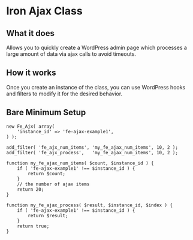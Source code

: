 Iron Ajax Class
===============

What it does
------------
Allows you to quickly create a WordPress admin page which processes
a large amount of data via ajax calls to avoid timeouts.


How it works
------------
Once you create an instance of the class, you can use WordPress
hooks and filters to modify it for the desired behavior.

Bare Minimum Setup
------------------
```
new Fe_Ajx( array(
	'instance_id' => 'fe-ajax-example1',
) );

add_filter( 'fe_ajx_num_items', 'my_fe_ajax_num_items', 10, 2 );
add_filter( 'fe_ajx_process',   'my_fe_ajax_num_items', 10, 2 );

function my_fe_ajax_num_items( $count, $instance_id ) {
	if ( 'fe-ajax-example1' !== $instance_id ) {
		return $count;
	}
	// the number of ajax items
	return 20;
}

function my_fe_ajax_process( $result, $instance_id, $index ) {
	if ( 'fe-ajax-example1' !== $instance_id ) {
		return $result;
	}
	return true;
}
```

